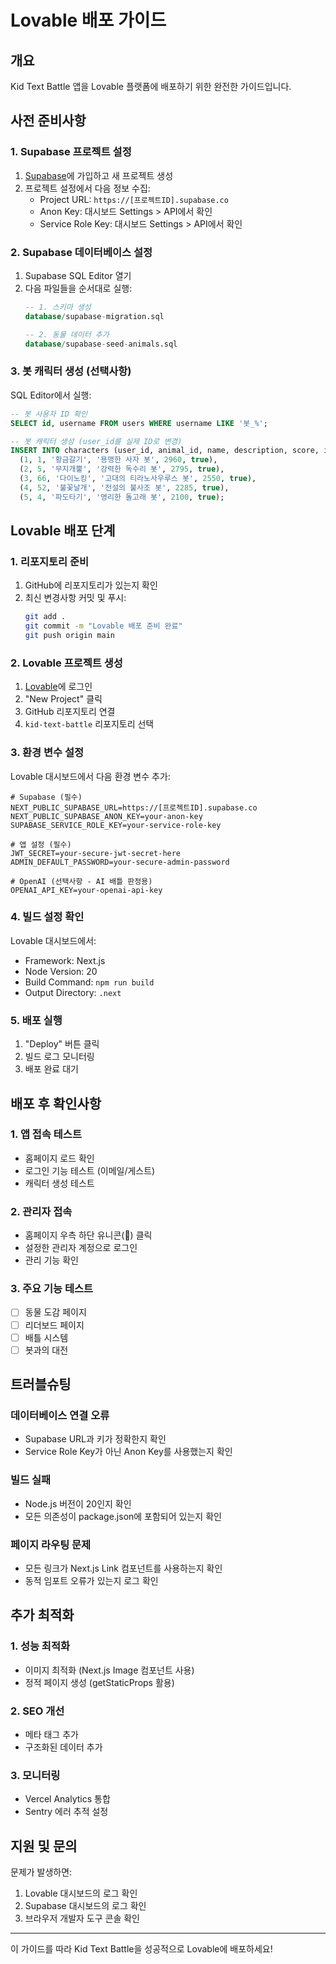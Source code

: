 # Lovable 배포 가이드

## 개요
Kid Text Battle 앱을 Lovable 플랫폼에 배포하기 위한 완전한 가이드입니다.

## 사전 준비사항

### 1. Supabase 프로젝트 설정

1. [Supabase](https://supabase.com)에 가입하고 새 프로젝트 생성
2. 프로젝트 설정에서 다음 정보 수집:
   - Project URL: `https://[프로젝트ID].supabase.co`
   - Anon Key: 대시보드 Settings > API에서 확인
   - Service Role Key: 대시보드 Settings > API에서 확인

### 2. Supabase 데이터베이스 설정

1. Supabase SQL Editor 열기
2. 다음 파일들을 순서대로 실행:
   ```sql
   -- 1. 스키마 생성
   database/supabase-migration.sql
   
   -- 2. 동물 데이터 추가
   database/supabase-seed-animals.sql
   ```

### 3. 봇 캐릭터 생성 (선택사항)
SQL Editor에서 실행:
```sql
-- 봇 사용자 ID 확인
SELECT id, username FROM users WHERE username LIKE '봇_%';

-- 봇 캐릭터 생성 (user_id를 실제 ID로 변경)
INSERT INTO characters (user_id, animal_id, name, description, score, is_bot) VALUES
  (1, 1, '황금갈기', '용맹한 사자 봇', 2960, true),
  (2, 5, '무지개뿔', '강력한 독수리 봇', 2795, true),
  (3, 66, '다이노킹', '고대의 티라노사우루스 봇', 2550, true),
  (4, 52, '불꽃날개', '전설의 불사조 봇', 2285, true),
  (5, 4, '파도타기', '영리한 돌고래 봇', 2100, true);
```

## Lovable 배포 단계

### 1. 리포지토리 준비

1. GitHub에 리포지토리가 있는지 확인
2. 최신 변경사항 커밋 및 푸시:
   ```bash
   git add .
   git commit -m "Lovable 배포 준비 완료"
   git push origin main
   ```

### 2. Lovable 프로젝트 생성

1. [Lovable](https://lovable.app)에 로그인
2. "New Project" 클릭
3. GitHub 리포지토리 연결
4. `kid-text-battle` 리포지토리 선택

### 3. 환경 변수 설정

Lovable 대시보드에서 다음 환경 변수 추가:

```env
# Supabase (필수)
NEXT_PUBLIC_SUPABASE_URL=https://[프로젝트ID].supabase.co
NEXT_PUBLIC_SUPABASE_ANON_KEY=your-anon-key
SUPABASE_SERVICE_ROLE_KEY=your-service-role-key

# 앱 설정 (필수)
JWT_SECRET=your-secure-jwt-secret-here
ADMIN_DEFAULT_PASSWORD=your-secure-admin-password

# OpenAI (선택사항 - AI 배틀 판정용)
OPENAI_API_KEY=your-openai-api-key
```

### 4. 빌드 설정 확인

Lovable 대시보드에서:
- Framework: Next.js
- Node Version: 20
- Build Command: `npm run build`
- Output Directory: `.next`

### 5. 배포 실행

1. "Deploy" 버튼 클릭
2. 빌드 로그 모니터링
3. 배포 완료 대기

## 배포 후 확인사항

### 1. 앱 접속 테스트
- 홈페이지 로드 확인
- 로그인 기능 테스트 (이메일/게스트)
- 캐릭터 생성 테스트

### 2. 관리자 접속
- 홈페이지 우측 하단 유니콘(🦄) 클릭
- 설정한 관리자 계정으로 로그인
- 관리 기능 확인

### 3. 주요 기능 테스트
- [ ] 동물 도감 페이지
- [ ] 리더보드 페이지
- [ ] 배틀 시스템
- [ ] 봇과의 대전

## 트러블슈팅

### 데이터베이스 연결 오류
- Supabase URL과 키가 정확한지 확인
- Service Role Key가 아닌 Anon Key를 사용했는지 확인

### 빌드 실패
- Node.js 버전이 20인지 확인
- 모든 의존성이 package.json에 포함되어 있는지 확인

### 페이지 라우팅 문제
- 모든 링크가 Next.js Link 컴포넌트를 사용하는지 확인
- 동적 임포트 오류가 있는지 로그 확인

## 추가 최적화

### 1. 성능 최적화
- 이미지 최적화 (Next.js Image 컴포넌트 사용)
- 정적 페이지 생성 (getStaticProps 활용)

### 2. SEO 개선
- 메타 태그 추가
- 구조화된 데이터 추가

### 3. 모니터링
- Vercel Analytics 통합
- Sentry 에러 추적 설정

## 지원 및 문의

문제가 발생하면:
1. Lovable 대시보드의 로그 확인
2. Supabase 대시보드의 로그 확인
3. 브라우저 개발자 도구 콘솔 확인

---

이 가이드를 따라 Kid Text Battle을 성공적으로 Lovable에 배포하세요!